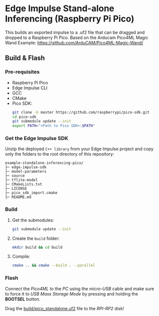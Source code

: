 # Edge Impulse Stand-alone Inferencing (Raspberry Pi Pico)

This builds an exported impulse to a .uf2 file that can be dragged and dropped to a Raspberry Pi Pico. Based on the Arducam Pico4ML Magic Wand Example: https://github.com/ArduCAM/Pico4ML-Magic-Wand/ 

## Build & Flash

### Pre-requisites

* Raspberry Pi Pico
* Edge Impulse CLI
* GCC
* CMake
* Pico SDK:
   ```bash
   git clone -b master https://github.com/raspberrypi/pico-sdk.git
   cd pico-sdk
   git submodule update --init
   export PATH="<Path to Pico SDK>:$PATH"
   ```

### Get the Edge Impulse SDK

Unzip the deployed `C++ library` from your Edge Impulse project and copy only the folders to the root directory of this repository:

   ```
   example-standalone-inferencing-pico/
   ├─ edge-impulse-sdk
   ├─ model-parameters
   ├─ source
   ├─ tflite-model
   ├─ CMakeLists.txt
   ├─ LICENSE
   ├─ pico_sdk_import.cmake
   ├─ README.md
   ```

### Build

1. Get the submodules:
   ```bash
   git submodule update --init
   ```
1. Create the `build` folder:
   ```bash
   mkdir build && cd build
   ```
1. Compile:
   ```bash
   cmake .. && cmake --build . --parallel
   ```

### Flash

Connect the *Pico4ML* to the *PC* using the *micro-USB* cable and make sure to force it to *USB Mass Storage Mode* by pressing and holding the **BOOTSEL** button.

Drag the [build/pico_standalone.uf2](build/pico_standalone.uf2) file to the *RPI-RP2* disk!
